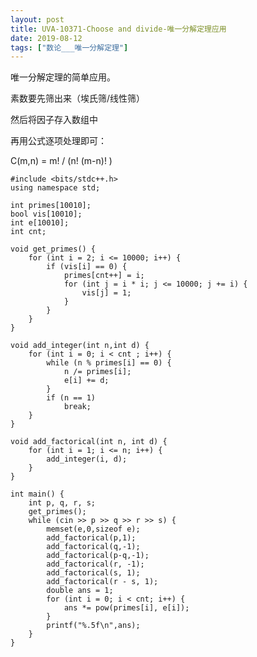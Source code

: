 ```yaml
---
layout: post
title: UVA-10371-Choose and divide-唯一分解定理应用
date: 2019-08-12
tags: ["数论___唯一分解定理"]
---
```


<!-- wp:paragraph -->

唯一分解定理的简单应用。

<!-- /wp:paragraph -->

<!-- wp:paragraph -->

素数要先筛出来（埃氏筛/线性筛）

<!-- /wp:paragraph -->

<!-- wp:paragraph -->

然后将因子存入数组中

<!-- /wp:paragraph -->

<!-- wp:paragraph -->

再用公式逐项处理即可：

<!-- /wp:paragraph -->

<!-- wp:paragraph -->

C(m,n) = m! / (n! (m-n)! )

<!-- /wp:paragraph -->

<!-- wp:code -->

    #include <bits/stdc++.h>
    using namespace std;

    int primes[10010];
    bool vis[10010];
    int e[10010];
    int cnt;

    void get_primes() {
        for (int i = 2; i <= 10000; i++) {
            if (vis[i] == 0) {
                primes[cnt++] = i;
                for (int j = i * i; j <= 10000; j += i) {
                    vis[j] = 1;
                }
            }
        }
    }

    void add_integer(int n,int d) {
        for (int i = 0; i < cnt ; i++) {
            while (n % primes[i] == 0) {
                n /= primes[i];
                e[i] += d;
            }
            if (n == 1)
                break;
        }
    }

    void add_factorical(int n, int d) {
        for (int i = 1; i <= n; i++) {
            add_integer(i, d);
        }
    }

    int main() {
        int p, q, r, s;
        get_primes();
        while (cin >> p >> q >> r >> s) {
            memset(e,0,sizeof e);
            add_factorical(p,1);
            add_factorical(q,-1);
            add_factorical(p-q,-1);
            add_factorical(r, -1);
            add_factorical(s, 1);
            add_factorical(r - s, 1);
            double ans = 1;
            for (int i = 0; i < cnt; i++) {
                ans *= pow(primes[i], e[i]);
            }
            printf("%.5f\n",ans);
        }
    }

<!-- /wp:code -->